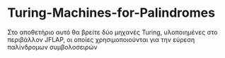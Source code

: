 # Turing-Machines-for-Palindromes
Στο αποθετήριο αυτό θα βρείτε δύο μηχανές Turing, υλοποιημένες στο περιβάλλον JFLAP, οι οποίες χρησιμοποιούνται για την εύρεση παλίνδρομων συμβολοσειρών
